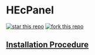 HEcPanel
===

[![star this repo](http://githubbadges.com/star.svg?user=Dynamictivity&repo=hecpanel&style=flat&color=fff&background=1081C1)](https://github.com/Dynamictivity/hecpanel)
[![fork this repo](http://githubbadges.com/fork.svg?user=Dynamictivity&repo=hecpanel&style=flat&color=fff&background=1081C1)](https://github.com/Dynamictivity/hecpanel/fork)


## [Installation Procedure](https://github.com/Dynamictivity/hecpanel/wiki/Installation-Procedure)